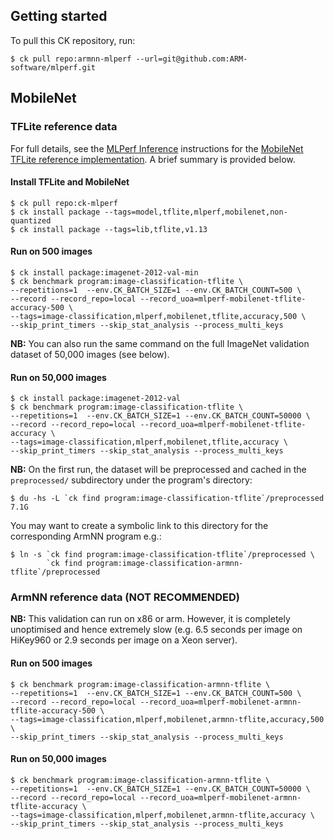 ## Getting started

To pull this CK repository, run:
```
$ ck pull repo:armnn-mlperf --url=git@github.com:ARM-software/mlperf.git
```

## MobileNet

### TFLite reference data

For full details, see the [MLPerf Inference](https://github.com/mlperf/inference) instructions
for the [MobileNet TFLite reference implementation](https://github.com/mlperf/inference/blob/master/edge/object_classification/mobilenets/tflite/README.md).
A brief summary is provided below.

#### Install TFLite and MobileNet
```
$ ck pull repo:ck-mlperf
$ ck install package --tags=model,tflite,mlperf,mobilenet,non-quantized
$ ck install package --tags=lib,tflite,v1.13
```

#### Run on 500 images
```
$ ck install package:imagenet-2012-val-min
$ ck benchmark program:image-classification-tflite \
--repetitions=1  --env.CK_BATCH_SIZE=1 --env.CK_BATCH_COUNT=500 \
--record --record_repo=local --record_uoa=mlperf-mobilenet-tflite-accuracy-500 \
--tags=image-classification,mlperf,mobilenet,tflite,accuracy,500 \
--skip_print_timers --skip_stat_analysis --process_multi_keys
```
**NB:** You can also run the same command on the full ImageNet validation dataset of 50,000 images (see below).

#### Run on 50,000 images
```
$ ck install package:imagenet-2012-val
$ ck benchmark program:image-classification-tflite \
--repetitions=1  --env.CK_BATCH_SIZE=1 --env.CK_BATCH_COUNT=50000 \
--record --record_repo=local --record_uoa=mlperf-mobilenet-tflite-accuracy \
--tags=image-classification,mlperf,mobilenet,tflite,accuracy \
--skip_print_timers --skip_stat_analysis --process_multi_keys
```

**NB:** On the first run, the dataset will be preprocessed and cached in the
`preprocessed/` subdirectory under the program's directory:
```
$ du -hs -L `ck find program:image-classification-tflite`/preprocessed
7.1G
```

You may want to create a symbolic link to this directory for the corresponding ArmNN program e.g.:
```
$ ln -s `ck find program:image-classification-tflite`/preprocessed \
        `ck find program:image-classification-armnn-tflite`/preprocessed
```

### ArmNN reference data (**NOT RECOMMENDED**)

**NB:** This validation can run on x86 or arm. However, it is completely unoptimised and hence extremely slow (e.g. 6.5 seconds per image on HiKey960 or 2.9 seconds per image on a Xeon server).

#### Run on 500 images
```
$ ck benchmark program:image-classification-armnn-tflite \
--repetitions=1  --env.CK_BATCH_SIZE=1 --env.CK_BATCH_COUNT=500 \
--record --record_repo=local --record_uoa=mlperf-mobilenet-armnn-tflite-accuracy-500 \
--tags=image-classification,mlperf,mobilenet,armnn-tflite,accuracy,500 \
--skip_print_timers --skip_stat_analysis --process_multi_keys
```

#### Run on 50,000 images
```
$ ck benchmark program:image-classification-armnn-tflite \
--repetitions=1  --env.CK_BATCH_SIZE=1 --env.CK_BATCH_COUNT=50000 \
--record --record_repo=local --record_uoa=mlperf-mobilenet-armnn-tflite-accuracy \
--tags=image-classification,mlperf,mobilenet,armnn-tflite,accuracy \
--skip_print_timers --skip_stat_analysis --process_multi_keys
```
